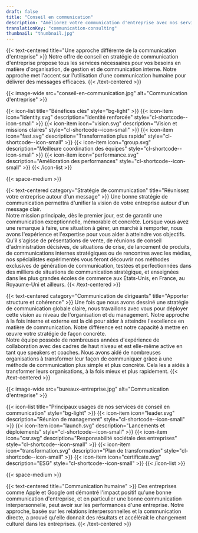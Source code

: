 ```yaml
---
draft: false
title: "Conseil en communication"
description: "Améliorez votre communication d'entreprise avec nos services de conseil."
translationKey: "communication-consulting"
thumbnail: "thumbnail.jpg"
---
```


{{< text-centered title="Une approche différente de la communication d'entreprise" >}}
Notre offre de conseil en stratégie de communication d'entreprise propose tous les services nécessaires pour vos besoins en matière d'organisation, de gestion et de communication interne. Notre approche met l'accent sur l'utilisation d’une communication humaine pour délivrer des messages efficaces.
{{< /text-centered >}}

{{< image-wide src="conseil-en-communication.jpg" alt="Communication d'entreprise" >}}

{{< icon-list title="Bénéfices clés" style="bg-light" >}}
	{{< icon-item icon="identity.svg" description="Identité renforcée" style="cl-shortcode--icon-small" >}}
	{{< icon-item icon="vision.svg" description="Vision et missions claires" style="cl-shortcode--icon-small" >}}
	{{< icon-item icon="fast.svg" description="Transformation plus rapide" style="cl-shortcode--icon-small" >}}
	{{< icon-item icon="group.svg" description="Meilleure coordination des équipes" style="cl-shortcode--icon-small" >}}
	{{< icon-item icon="performance.svg" description="Amélioration des performances" style="cl-shortcode--icon-small" >}}
{{< /icon-list >}}

{{< space-medium >}}

{{< text-centered category="Stratégie de communication" title="Réunissez votre entreprise autour d'un message" >}}
Une bonne stratégie de communication permettra d'unifier la vision de votre entreprise autour d'un message clair.<br>Notre mission principale, dès le premier jour, est de garantir une communication exceptionnelle, mémorable et concrète. Lorsque vous avez une remarque à faire, une situation à gérer, un marché à remporter, nous avons l'expérience et l'expertise pour vous aider à atteindre vos objectifs.<br>Qu'il s'agisse de présentations de vente, de réunions de conseil d'administration décisives, de situations de crise, de lancement de produits, de communications internes stratégiques ou de rencontres avec les médias, nos spécialistes expérimentés vous feront découvrir nos méthodes exclusives de génération de communication, testées et perfectionnées dans des milliers de situations de communication stratégique, et enseignées dans les plus grandes écoles de commerce aux États-Unis, en France, au Royaume-Uni et ailleurs.
{{< /text-centered >}}

{{< text-centered category="Communication de dirigeants" title="Apporter structure et cohérence" >}}
Une fois que nous avons dessiné une stratégie de communication globale claire, nous travaillons avec vous pour déployer cette vision au niveau de l'organisation et du management. Notre approche à la fois interne et externe est la clé pour aider à atteindre l'excellence en matière de communication. Notre différence est notre capacité à mettre en œuvre votre stratégie de façon concrète.<br>Notre équipe possède de nombreuses années d'expérience de collaboration avec des cadres de haut niveau et est elle-même active en tant que speakers et coaches. Nous avons aidé de nombreuses organisations à transformer leur façon de communiquer grâce à une méthode de communication plus simple et plus concrète. Cela les a aidés à transformer leurs organisations, à la fois mieux et plus rapidement.
{{< /text-centered >}}

{{< image-wide src="bureaux-entreprise.jpg" alt="Communication d'entreprise" >}}

{{< icon-list title="Principaux usages de nos services de conseil en communication" style="bg-light" >}}
	{{< icon-item icon="leader.svg" description="Réunion de management" style="cl-shortcode--icon-small" >}}
	{{< icon-item icon="launch.svg" description="Lancements et déploiements" style="cl-shortcode--icon-small" >}}
	{{< icon-item icon="csr.svg" description="Responsabilité sociétale des entreprises" style="cl-shortcode--icon-small" >}}
	{{< icon-item icon="transformation.svg" description="Plan de transformation" style="cl-shortcode--icon-small" >}}
	{{< icon-item icon="certificate.svg" description="ESG" style="cl-shortcode--icon-small" >}}
{{< /icon-list >}}

{{< space-medium >}}

{{< text-centered title="Communication humaine" >}}
Des entreprises comme Apple et Google ont démontré l'impact positif qu'une bonne communication d'entreprise, et en particulier une bonne communication interpersonnelle, peut avoir sur les performances d'une entreprise. Notre approche, basée sur les relations interpersonnelles et la communication directe, a prouvé qu'elle donnait des résultats et accélérait le changement culturel dans les entreprises.
{{< /text-centered >}}

